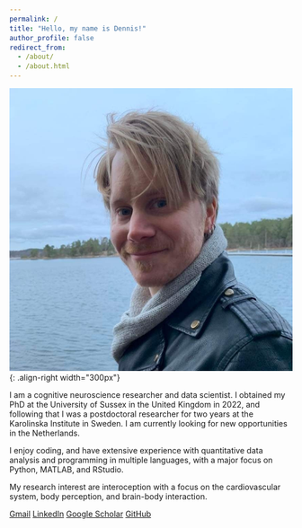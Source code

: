 ```yaml
---
permalink: /
title: "Hello, my name is Dennis!"
author_profile: false
redirect_from: 
  - /about/
  - /about.html
---
```



![Profile](/images/profile.png){: .align-right width="300px"}

I am a cognitive neuroscience researcher and data scientist. I obtained my PhD at the University of Sussex in the United Kingdom in 2022, and following that I was a postdoctoral researcher for two years at the Karolinska Institute in Sweden. I am currently looking for new opportunities in the Netherlands.

I enjoy coding, and have extensive experience with quantitative data analysis and programming in multiple languages, with a major focus on Python, MATLAB, and RStudio. 

My research interest are interoception with a focus on the cardiovascular system, body perception, and brain-body interaction.

[Gmail](denniseolarsson@gmail.com)     [LinkedIn](https://www.linkedin.com/in/dennis-larsson-phd-45511586/)     [Google Scholar](https://scholar.google.com/citations?user=zwE2KOIAAAAJ&hl=en)     [GitHub](https://github.com/denniseolarsson)